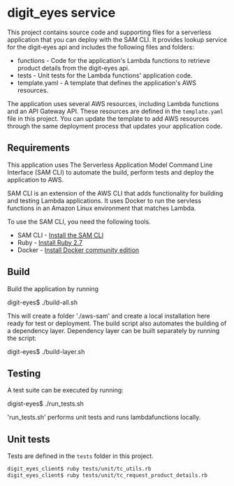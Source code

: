 # digit_eyes service
This project contains source code and supporting files for a serverless application that you can deploy with the SAM CLI. It provides lookup service for the digit-eyes api and includes the following files and folders:

- functions - Code for the application's Lambda functions to retrieve product details from the digit-eyes api.
- tests - Unit tests for the Lambda functions' application code.
- template.yaml - A template that defines the application's AWS resources.

The application uses several AWS resources, including Lambda functions and an API Gateway API. These resources are defined in the `template.yaml` file in this project. You can update the template to add AWS resources through the same deployment process that updates your application code.

## Requirements

This application uses The Serverless Application Model Command Line Interface (SAM CLI) to automate the build, perform tests and deploy the application to AWS.

SAM CLI is an extension of the AWS CLI that adds functionality for building and testing Lambda applications. It uses Docker to run the servless functions in an Amazon Linux environment that matches Lambda. 

To use the SAM CLI, you need the following tools.

* SAM CLI - [Install the SAM CLI](https://docs.aws.amazon.com/serverless-application-model/latest/developerguide/serverless-sam-cli-install.html)
* Ruby - [Install Ruby 2.7](https://www.ruby-lang.org/en/documentation/installation/)
* Docker - [Install Docker community edition](https://hub.docker.com/search/?type=edition&offering=community)

## Build

Build the application by running 

digit-eyes$ ./build-all.sh

This will create a folder './aws-sam' and create a local installation here ready for test or deployment. The build script also automates the building of a dependency layer. Dependency layer
can be built separately by running the script:

digit-eyes$ ./build-layer.sh

## Testing

A test suite can be executed by running:

digist-eyes$ ./run_tests.sh

'run_tests.sh' performs unit tests and runs lambdafunctions locally.

## Unit tests

Tests are defined in the `tests` folder in this project.

```bash
digit_eyes_client$ ruby tests/unit/tc_utils.rb 
digit_eyes_client$ ruby tests/unit/tc_request_product_details.rb 
```
